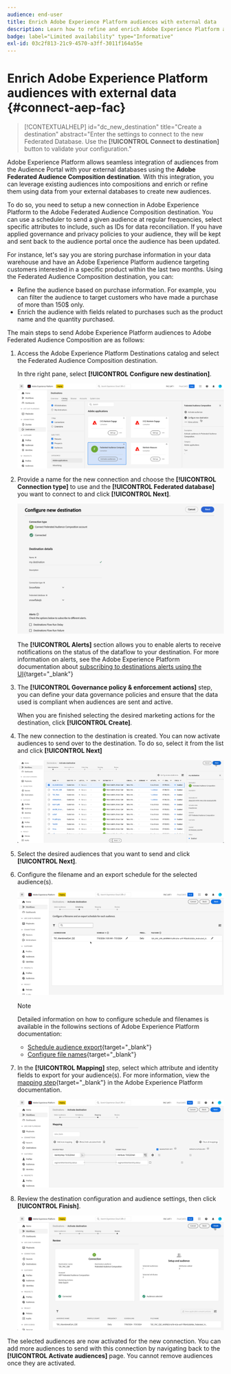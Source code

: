```yaml
---
audience: end-user
title: Enrich Adobe Experience Platform audiences with external data
description: Learn how to refine and enrich Adobe Experience Platform audiences with data from your federated databases using the Federated audience composition destination.
badge: label="Limited availability" type="Informative"
exl-id: 03c2f813-21c9-4570-a3ff-3011f164a55e
---
```

# Enrich Adobe Experience Platform audiences with external data {#connect-aep-fac}

>[!CONTEXTUALHELP]
>id="dc_new_destination"
>title="Create a destination"
>abstract="Enter the settings to connect to the new Federated Database. Use the **[!UICONTROL Connect to destination]** button to validate your configuration."

Adobe Experience Platform allows seamless integration of audiences from the Audience Portal with your external databases using the **Adobe Federated Audience Composition destination**. With this integration, you can leverage existing audiences into compositions and enrich or refine them using data from your external databases to create new audiences.

To do so, you need to setup a new connection in Adobe Experience Platform to the Adobe Federated Audience Composition destination. You can use a scheduler to send a given audience at regular frequencies, select specific attributes to include, such as IDs for data reconciliation. If you have applied governance and privacy policies to your audience, they will be kept and sent back to the audience portal once the audience has been updated.

For instance, let's say you are storing purchase information in your data warehouse and have an Adobe Experience Platform audience targeting customers interested in a specific product within the last two months. Using the Federated Audience Composition destination, you can:

* Refine the audience based on purchase information. For example, you can filter the audience to target customers who have made a purchase of more than 150$ only.
* Enrich the audience with fields related to purchases such as the product name and the quantity purchased.

The main steps to send Adobe Experience Platform audiences to Adobe Federated Audience Composition are as follows:

1. Access the Adobe Experience Platform Destinations catalog and select the Federated Audience Composition destination.

    In thre right pane, select **[!UICONTROL Configure new destination]**.

    ![](assets/destination-new.png)

1. Provide a name for the new connection and choose the **[!UICONTROL Connection type]** to use and the **[!UICONTROL Federated database]** you want to connect to and click **[!UICONTROL Next]**.

    ![](assets/destination-configure.png)

    The **[!UICONTROL Alerts]** section allows you to enable alerts to receive notifications on the status of the dataflow to your destination. For more information on alerts, see the Adobe Experience Platform documentation about [subscribing to destinations alerts using the UI](https://experienceleague.adobe.com/en/docs/experience-platform/destinations/ui/alerts){target="_blank"}

1. The **[!UICONTROL Governance policy & enforcement actions]** step, you can define your data governance policies and ensure that the data used is compliant when audiences are sent and active.

    When you are finished selecting the desired marketing actions for the destination, click **[!UICONTROL Create]**.

1. The new connection to the destination is created. You can now activate audiences to send over to the destination. To do so, select it from the list and click **[!UICONTROL Next]**

    ![](assets/destination-activate.png)

1. Select the desired audiences that you want to send and click **[!UICONTROL Next]**.

1. Configure the filename and an export schedule for the selected audience(s). 

    ![](assets/destination-schedule.png)

    >[!NOTE]
    >
    >Detailed information on how to configure schedule and filenames is available in the followins sections of Adobe Experience Platform documentation:
    >
    >* [Schedule audience export](https://experienceleague.adobe.com/en/docs/experience-platform/destinations/ui/activate/activate-batch-profile-destinations#scheduling){target="_blank"} 
    >* [Configure file names](https://experienceleague.adobe.com/en/docs/experience-platform/destinations/ui/activate/activate-batch-profile-destinations#configure-file-names){target="_blank"} 

1. In the **[!UICONTROL Mapping]** step, select which attribute and identity fields to export for your audience(s). For more information, view the [mapping step](https://experienceleague.adobe.com/en/docs/experience-platform/destinations/ui/activate/activate-batch-profile-destinations#mapping){target="_blank"} in the Adobe Experience Platform documentation.

    ![](assets/destination-attributes.png)

1. Review the destination configuration and audience settings, then click **[!UICONTROL Finish]**.

    ![](assets/destination-review.png)

The selected audiences are now activated for the new connection. You can add more audiences to send with this connection by navigating back to the **[!UICONTROL Activate audiences]** page. You cannot remove audiences once they are activated.
